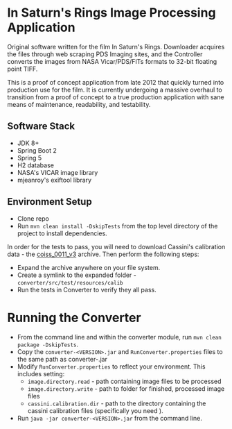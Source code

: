 # In Saturn's Rings Image Processing Application
Original software written for the film In Saturn's Rings. Downloader acquires the files through web scraping
PDS Imaging sites, and the Controller converts the images from NASA Vicar/PDS/FITs formats to 
32-bit floating point TIFF.

This is a proof of concept application from late 2012 that quickly turned into production use for the film. It
is currently undergoing a massive overhaul to transition from a proof of concept to a true production
application with sane means of maintenance, readability, and testability.

## Software Stack
* JDK 8+
* Spring Boot 2
* Spring 5
* H2 database
* NASA's VICAR image library
* mjeanroy's exiftool library

## Environment Setup

* Clone repo
* Run `mvn clean install -DskipTests` from the top level directory of the project to install dependencies.

In order for the tests to pass, you will need to download Cassini's calibration data - the
[coiss_0011_v3](https://pds-imaging.jpl.nasa.gov/data/cassini/cassini_orbiter/coiss_0011_v3.tar.gz) archive. Then
 perform the following steps:
* Expand the archive anywhere on your file system.
* Create a symlink to the expanded folder - `converter/src/test/resources/calib`
* Run the tests in Converter to verify they all pass.

# Running the Converter
* From the command line and within the converter module, run `mvn clean package -DskipTests`.
* Copy the `converter-<VERSION>.jar` and `RunConverter.properties` files to the same path as converter-<VERSION>.jar
* Modify `RunConverter.properties` to reflect your environment. This includes setting:
  * `image.directory.read` - path containing image files to be processed
  * `image.directory.write` - path to folder for finished, processed image files
  * `cassini.calibration.dir` - path to the directory containing the cassini calibration files (specifically you need
).
* Run `java -jar converter-<VERSION>.jar` from the command line.